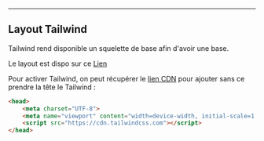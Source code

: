 ```table-of-contents
```

---
## Layout Tailwind

Tailwind rend disponible un squelette de base afin d'avoir une base.

Le layout est dispo sur ce [Lien](https://tailwindui.com/components/aapplication-ui/application-shells/stacked)

Pour activer Tailwind, on peut récupérer le [lien CDN](https://tailwindcss.com/docs/installation/play-cdn) pour ajouter sans ce prendre la tête le Tailwind :
```html
<head> 
	<meta charset="UTF-8"> 
	<meta name="viewport" content="width=device-width, initial-scale=1.0"> 
	<script src="https://cdn.tailwindcss.com"></script> 
</head>
```

